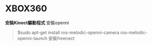 # XBOX360
**安裝Kinect驅動程式**
安裝openni
> $sudo apt-get install ros-melodic-openni-camera ros-melodic-openni-launch
安裝freenect
